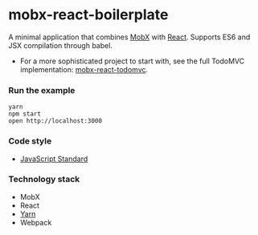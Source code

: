 mobx-react-boilerplate
=====================

A minimal application that combines [MobX](https://mobxjs.github.io/mobx) with [React](https://facebook.github.io/react).
Supports ES6 and JSX compilation through babel.

* For a more sophisticated project to start with, see the full TodoMVC implementation: [mobx-react-todomvc](https://github.com/mobxjs/mobx-react-todomvc).

### Run the example

```
yarn
npm start
open http://localhost:3000
```
### Code style

* [JavaScript Standard](http://standardjs.com/)

### Technology stack

* MobX
* React
* [Yarn](https://code.facebook.com/posts/1840075619545360)
* Webpack

